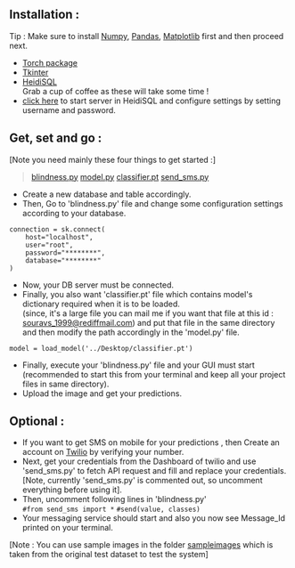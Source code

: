 ## Installation :     
Tip : Make sure to install [Numpy](https://pypi.org/project/numpy/), [Pandas](https://pypi.org/project/pandas/), [Matplotlib](https://pypi.org/project/matplotlib/) first and then proceed next.     
* [Torch package](https://pytorch.org/get-started/locally/)    
* [Tkinter](https://tkdocs.com/tutorial/install.html)     
* [HeidiSQL](https://www.heidisql.com/download.php)          
Grab a cup of coffee as these will take some time !   
* [click here](https://support.hypernode.com/knowledgebase/use-heidisql/#Download_HeidiSQL) to start server in HeidiSQL and configure settings by setting username and password.    
## Get, set and go :      
[Note you need mainly these four things to get started :]    
> [blindness.py](https://github.com/souravs17031999/Retinal_blindness_detection_Pytorch/blob/master/blindness.py)
> [model.py](https://github.com/souravs17031999/Retinal_blindness_detection_Pytorch/blob/master/model.py)
> [classifier.pt](#)
> [send_sms.py](https://github.com/souravs17031999/Retinal_blindness_detection_Pytorch/blob/master/send_sms.py)    

* Create a new database and table accordingly.    
* Then, Go to 'blindness.py' file and change some configuration settings according to your database.
```
connection = sk.connect(
    host="localhost",
    user="root",
    password="********",
    database="********"
)
```
* Now, your DB server must be connected.   
* Finally, you also want 'classifier.pt' file which contains model's dictionary required when it is to be loaded.    
(since, it's a large file you can mail me if you want that file at this id : souravs_1999@rediffmail.com) and put that file in the same directory and then modify the path accordingly in the 'model.py' file.
```
model = load_model('../Desktop/classifier.pt')

```
* Finally, execute your 'blindness.py' file and your GUI must start (recommended to start this from your terminal and keep all your project files in same directory).   
* Upload the image and get your predictions.

## Optional :   
* If you want to get SMS on mobile for your predictions , then Create an account on [Twilio](http://twilio.com/) by verifying your number. 
* Next, get your credentials from the Dashboard of twilio and use 'send_sms.py' to fetch API request and fill and replace your credentials.
[Note, currently 'send_sms.py' is commented out, so uncomment everything before using it].
* Then, uncomment following lines in 'blindness.py'   
```#from send_sms import *```
```#send(value, classes)```   
* Your messaging service should  start and also you now see Message_Id printed on your terminal.    


[Note : You can use sample images in the folder [sampleimages](https://github.com/souravs17031999/Retinal_blindness_detection_Pytorch/tree/master/sampleimages) which is taken from the original test dataset to test the system]
